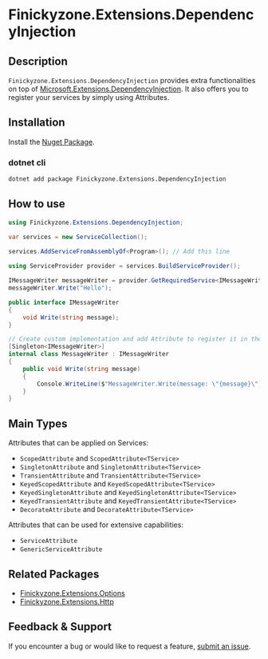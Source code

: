 # Finickyzone.Extensions.DependencyInjection

## Description

`Finickyzone.Extensions.DependencyInjection` provides extra functionalities on top
of [Microsoft.Extensions.DependencyInjection](https://www.nuget.org/packages/Microsoft.Extensions.DependencyInjection).
It also offers you to register your services by simply using Attributes.

## Installation

Install the [Nuget Package](https://www.nuget.org/packages/Finickyzone.Extensions.DependencyInjection).

### dotnet cli

```bash
dotnet add package Finickyzone.Extensions.DependencyInjection
```

## How to use

```csharp
using Finickyzone.Extensions.DependencyInjection;

var services = new ServiceCollection();
    
services.AddServiceFromAssemblyOf<Program>(); // Add this line

using ServiceProvider provider = services.BuildServiceProvider();

IMessageWriter messageWriter = provider.GetRequiredService<IMessageWriter>()!;
messageWriter.Write("Hello");

public interface IMessageWriter
{
    void Write(string message);
}

// Create custom implementation and add Attribute to register it in the DI container
[Singleton<IMessageWriter>]
internal class MessageWriter : IMessageWriter
{
    public void Write(string message)
    {
        Console.WriteLine($"MessageWriter.Write(message: \"{message}\")");
    }
}
```

## Main Types

Attributes that can be applied on Services:

- `ScopedAttribute` and `ScopedAttribute<TService>`
- `SingletonAttribute` and `SingletonAttribute<TService>`
- `TransientAttribute` and `TransientAttribute<TService>`
- `KeyedScopedAttribute` and `KeyedScopedAttribute<TService>`
- `KeyedSingletonAttribute` and `KeyedSingletonAttribute<TService>`
- `KeyedTransientAttribute` and `KeyedTransientAttribute<TService>`
- `DecorateAttribute` and `DecorateAttribute<TService>`

Attributes that can be used for extensive capabilities:

- `ServiceAttribute`
- `GenericServiceAttribute`

## Related Packages

- [Finickyzone.Extensions.Options](https://www.nuget.org/packages/Finickyzone.Extensions.Options)
- [Finickyzone.Extensions.Http](https://www.nuget.org/packages/Finickyzone.Extensions.Http)

## Feedback & Support

If you encounter a bug or would like to request a
feature, [submit an issue](https://github.com/finickyzone/dotnet-extensions/issues/new/choose).